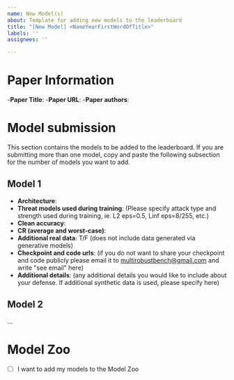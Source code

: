 ```yaml
---
name: New Model(s)
about: Template for adding new models to the leaderboard
title: "[New Model] <NameYearFirstWordOfTitle>"
labels: ''
assignees: ''

---
```


# Paper Information

-**Paper Title**:
-**Paper URL**:
-**Paper authors**:

# Model submission
This section contains the models to be added to the leaderboard.  If you are submitting more than one model, copy and paste the following subsection for the number of models you want to add.

## Model 1
- **Architecture**:
- **Threat models used during training**: (Please specify attack type and strength used during training, ie. L2 eps=0.5, Linf eps=8/255, etc.)
- **Clean accuracy**:
- **CR (average and worst-case)**: 
- **Additional real data**: T/F (does not include data generated via generative models)
- **Checkpoint and code urls**: (if you do not want to share your checkpoint and code publicly please email it to multirobustbench@gmail.com and write "see email" here)
- **Additional details**: (any additional details you would like to include about your defense.  If additional synthetic data is used, please specify here)

## Model 2
...

# Model Zoo
- [ ] I want to add my models to the Model Zoo
